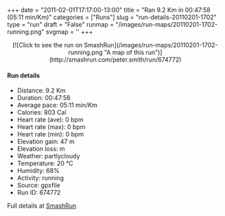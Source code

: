 +++
date = "2011-02-01T17:17:00-13:00"
title = "Ran 9.2 Km in 00:47:58 (05:11 min/Km)"
categories = ["Runs"]
slug = "run-details-20110201-1702"
type = "run"
draft = "False"
runmap = "/images/run-maps/20110201-1702-running.png"
svgmap = '<polyline points="94 20, 95 21, 100 23, 100 24, 98 27, 92 29, 86 33, 73 34, 72 36, 68 39, 63 43, 56 45, 54 46, 47 51, 42 62, 36 82, 20 78, 8 64, 2 59, 1 56, 0 41, 0 37, 1 37, 11 37, 20 35, 33 36, 49 37, 52 37, 58 36, 62 34, 82 19, 93 20, 94 20, 94 18">'
+++



<!--more-->

<center>
[![Click to see the run on SmashRun](/images/run-maps/20110201-1702-running.png "A map of this run")](http://smashrun.com/peter.smith/run/674772)
</center>

#### Run details

* Distance: 9.2 Km
* Duration: 00:47:58
* Average pace: 05:11 min/Km
* Calories: 803 Cal
* Heart rate (ave): 0 bpm
* Heart rate (max): 0 bpm
* Heart rate (min): 0 bpm
* Elevation gain: 47 m
* Elevation loss:  m
* Weather: partlycloudy
* Temperature: 20 &deg;C
* Humidity: 68%
* Activity: running
* Source: gpxfile
* Run ID: 674772

Full details at [SmashRun](http://smashrun.com/peter.smith/run/674772)